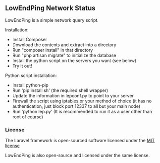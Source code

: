 ## LowEndPing Network Status

LowEndPing is a simple network query script.

Installation:

- Install Composer
- Download the contents and extract into a directory
- Run "composer install" in that directory
- Run "php artisan migrate" to initialize the database
- Install the python script on the servers you want (see below)
- Try it out!

Python script installation:

- Install python-pip
- Run 'pip install sh' (the required shell wrapper)
- Update the information in lepconf.py to point to your server
- Firewall the script using iptables or your method of choice (it has no authentication, just block port 12337 to all but your main node)
- Run 'python lep.py' (It is recommended to run it as a user other than root of course)

### License

The Laravel framework is open-sourced software licensed under the [MIT license](http://opensource.org/licenses/MIT)

LowEndPing is also open-source and licensed under the same license.